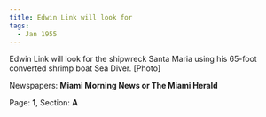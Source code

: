 ```yaml
---  
title: Edwin Link will look for  
tags:  
  - Jan 1955  
---  
```

  
Edwin Link will look for the shipwreck Santa Maria using his 65-foot converted shrimp boat Sea Diver. [Photo]  
  
Newspapers: **Miami Morning News or The Miami Herald**  
  
Page: **1**, Section: **A** 
